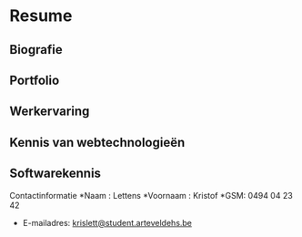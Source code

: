 Resume
======
Biografie
--------
Portfolio
---------
Werkervaring
-----------
Kennis van webtechnologieën
--------------------------
Softwarekennis
-------------
Contactinformatie
*Naam : Lettens
*Voornaam : Kristof
*GSM: 0494 04 23 42
* E-mailadres: krislett@student.arteveldehs.be